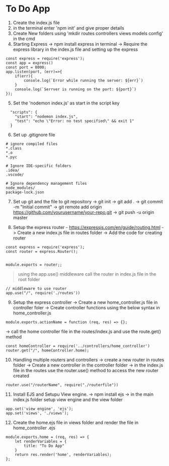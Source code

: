 # To Do App

1. Create the index.js file
2. in the terminal enter 'npm init' and give proper details
3. Create New folders using 'mkdir routes controllers views models config' in the cmd
4. Starting Express
-> npm install express in terminal
-> Require the express library in the index.js file and setting up the express
```
const express = require('express');
const app = express()
const port = 8000;
app.listen(port, (err)=>{
    if(err){
        console.log(`Error while running the server: ${err}`)
    }
    console.log(`Serrver is running on the port: ${port}`)
});
```

5. Set the 'nodemon index.js' as start in the script key
```
  "scripts": {
    "start": "nodemon index.js",
    "test": "echo \"Error: no test specified\" && exit 1"
  }
```
6. Set up .gitignore file
```
# ignore compiled files
*.class
*.o
*.pyc

# Ignore IDE-specific folders
.idea/
.vscode/

# Ignore dependency management files
node_modules/
package-lock.json

```

7. Set up git and the file to git repository
-> git init
-> git add .
-> git commit -m "Initial commit"
-> git remote add origin https://github.com/yourusername/your-repo.git
-> git push -u origin master

8. Setup the express router - https://expressjs.com/en/guide/routing.html 
-> Create a new index.js file in routes folder
-> Add the code for creating router
```
const express = require('express');
const router = express.Router();


module.exports = router;;
```
> using the app.use() middleware call the router in index.js file in the root folder
```
// middleware to use router
app.use("/", require('./routes'))
```

9. Setup the express controller 
-> Create a new home_controller.js file in controller foler
-> Create controller functions using the below syntax in home_controller.js
```
module.exports.actionName = function (req, res) => {};
```
-> call the home controller file in the routes/index.js and use the route.get() method
```
const homeController = require('../controllers/home_controller')
router.get("/", homeController.home);
```

10. Handling multiple routers and controllers
-> create a new router in routes folder
-> Create a new controller in the controller folder
-> in the index.js file in the routes use the router.use() method to access the new router created
```
router.use("/routerName", require("./routerfile"))
```

11. Install EJS and Setupu View engine.
-> npm install ejs
-> in the main index.js folder setup view engine and the view folder
```
app.set('view engine', 'ejs');
app.set('views', './views');
```

12. Create the home.ejs file in views folder and render the file in home_controller .ejs
```
module.exports.home = (req, res) => {
    let renderVariables = {
        title: "To Do App"
    }
    return res.render('home', renderVariables);
};
```